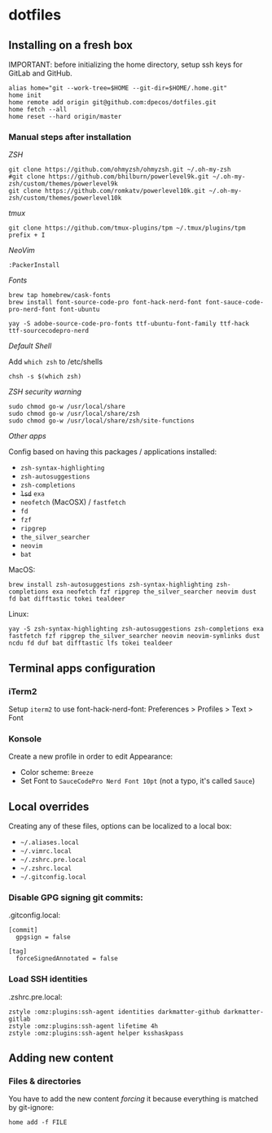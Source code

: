 # dotfiles

## Installing on a fresh box

IMPORTANT: before initializing the home directory, setup ssh keys for GitLab and GitHub.

    alias home="git --work-tree=$HOME --git-dir=$HOME/.home.git"
    home init
    home remote add origin git@github.com:dpecos/dotfiles.git
    home fetch --all
    home reset --hard origin/master

### Manual steps after installation

_ZSH_

    git clone https://github.com/ohmyzsh/ohmyzsh.git ~/.oh-my-zsh
    #git clone https://github.com/bhilburn/powerlevel9k.git ~/.oh-my-zsh/custom/themes/powerlevel9k
    git clone https://github.com/romkatv/powerlevel10k.git ~/.oh-my-zsh/custom/themes/powerlevel10k

_tmux_

    git clone https://github.com/tmux-plugins/tpm ~/.tmux/plugins/tpm
    prefix + I

_NeoVim_

    :PackerInstall

_Fonts_

    brew tap homebrew/cask-fonts
    brew install font-source-code-pro font-hack-nerd-font font-sauce-code-pro-nerd-font font-ubuntu

    yay -S adobe-source-code-pro-fonts ttf-ubuntu-font-family ttf-hack ttf-sourcecodepro-nerd

_Default Shell_

Add `which zsh` to /etc/shells

    chsh -s $(which zsh)

_ZSH security warning_

    sudo chmod go-w /usr/local/share
    sudo chmod go-w /usr/local/share/zsh
    sudo chmod go-w /usr/local/share/zsh/site-functions

_Other apps_

Config based on having this packages / applications installed:

- `zsh-syntax-highlighting`
- `zsh-autosuggestions`
- `zsh-completions`
- ~~`lsd`~~ `exa`
- `neofetch` (MacOSX) / `fastfetch`
- `fd`
- `fzf`
- `ripgrep`
- `the_silver_searcher`
- `neovim`
- `bat`

MacOS:

```
brew install zsh-autosuggestions zsh-syntax-highlighting zsh-completions exa neofetch fzf ripgrep the_silver_searcher neovim dust fd bat difftastic tokei tealdeer
```

Linux:

```
yay -S zsh-syntax-highlighting zsh-autosuggestions zsh-completions exa fastfetch fzf ripgrep the_silver_searcher neovim neovim-symlinks dust ncdu fd duf bat difftastic lfs tokei tealdeer
```

## Terminal apps configuration

### iTerm2

Setup `iterm2` to use font-hack-nerd-font: Preferences > Profiles > Text > Font

### Konsole

Create a new profile in order to edit Appearance:

- Color scheme: `Breeze`
- Set Font to `SauceCodePro Nerd Font 10pt` (not a typo, it's called `Sauce`)

## Local overrides

Creating any of these files, options can be localized to a local box:

- `~/.aliases.local`
- `~/.vimrc.local`
- `~/.zshrc.pre.local`
- `~/.zshrc.local`
- `~/.gitconfig.local`

### Disable GPG signing git commits:

.gitconfig.local:

```
[commit]
  gpgsign = false

[tag]
  forceSignedAnnotated = false
```

### Load SSH identities

.zshrc.pre.local:

```
zstyle :omz:plugins:ssh-agent identities darkmatter-github darkmatter-gitlab
zstyle :omz:plugins:ssh-agent lifetime 4h
zstyle :omz:plugins:ssh-agent helper ksshaskpass
```

## Adding new content

### Files & directories

You have to add the new content _forcing_ it because everything is matched by git-ignore:

```
home add -f FILE
```
